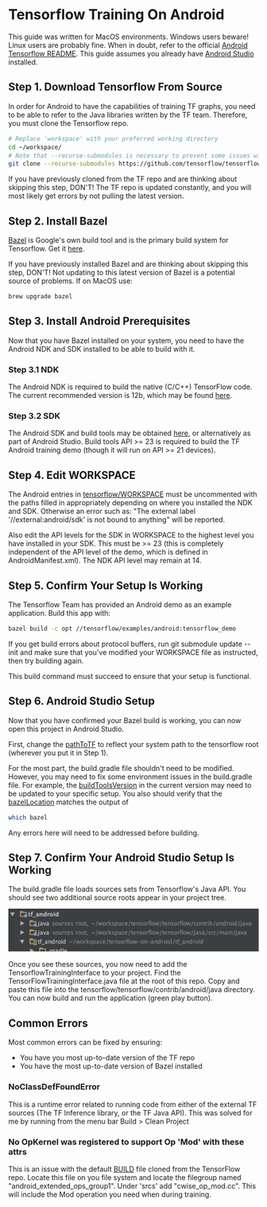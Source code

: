 # Tensorflow Training On Android

This guide was written for MacOS environments. Windows users beware! Linux users are probably fine.
When in doubt, refer to the official [Android Tensorflow README](https://github.com/tensorflow/tensorflow/tree/master/tensorflow/examples/android).
This guide assumes you already have [Android Studio](https://developer.android.com/studio/index.html) installed.

## Step 1. Download Tensorflow From Source
In order for Android to have the capabilities of training TF graphs, you need to
be able to refer to the Java libraries written by the TF team. Therefore, you must
clone the Tensorflow repo.

```bash
# Replace 'workspace' with your preferred working directory
cd ~/workspace/
# Note that --recurse-submodules is necessary to prevent some issues with protobuf compilation. - TF Team
git clone --recurse-submodules https://github.com/tensorflow/tensorflow.git
```
If you have previously cloned from the TF repo and are thinking about skipping this step, DON'T! The TF repo is updated constantly,
and you will most likely get errors by not pulling the latest version.

## Step 2. Install Bazel
[Bazel](bazel.build) is Google's own build tool and is the primary build system for Tensorflow. Get it [here](https://bazel.build/versions/master/docs/install.html).

If you have previously installed Bazel and are thinking about skipping this step, DON'T! Not updating to this latest version of Bazel
is a potential source of problems. If on MacOS use:

```bash
brew upgrade bazel
```

## Step 3. Install Android Prerequisites
Now that you have Bazel installed on your system, you need to have the Android NDK and SDK installed to be able to build with it.

### Step 3.1 NDK
The Android NDK is required to build the native (C/C++) TensorFlow code. The current recommended version is 12b, which may be found [here](https://developer.android.com/ndk/downloads/older_releases.html#ndk-12b-downloads).

### Step 3.2 SDK
The Android SDK and build tools may be obtained [here](https://developer.android.com/tools/revisions/build-tools.html), or alternatively as part of Android Studio. Build tools API >= 23 is required to build the TF Android training demo (though it will run on API >= 21 devices).

## Step 4. Edit WORKSPACE
The Android entries in [tensorflow/WORKSPACE](https://github.com/tensorflow/tensorflow/blob/master/WORKSPACE#L19-L32) must be uncommented with the paths filled in appropriately depending on
where you installed the NDK and SDK. Otherwise an error such as: "The external label '//external:android/sdk' is not bound to
anything" will be reported.

Also edit the API levels for the SDK in WORKSPACE to the highest level you have installed in your SDK. This must be >= 23
(this is completely independent of the API level of the demo, which is defined in AndroidManifest.xml). The NDK API level may
remain at 14.

## Step 5. Confirm Your Setup Is Working
The Tensorflow Team has provided an Android demo as an example application. Build this app with:

```bash
bazel build -c opt //tensorflow/examples/android:tensorflow_demo
```

If you get build errors about protocol buffers, run git submodule update --init and make sure that you've modified your
WORKSPACE file as instructed, then try building again.

This build command must succeed to ensure that your setup is functional.

## Step 6. Android Studio Setup
Now that you have confirmed your Bazel build is working, you can now open this project in Android Studio.

First, change the [pathToTF](https://github.com/chelexa/tensorflow-on-android/blob/master/tf_android/build.gradle#L29)
to reflect your system path to the tensorflow root (wherever you put it in Step 1).

For the most part, the build.gradle file shouldn't need to be modified.
However, you may need to fix some environment issues in the build.gradle file. For example, the [buildToolsVersion](https://github.com/chelexa/tensorflow-on-android/blob/master/tf_android/build.gradle#L70)
in the current version may need to be updated to your specific setup. You also should verify that the [bazelLocation](https://github.com/chelexa/tensorflow-on-android/blob/master/tf_android/build.gradle#L47)
matches the output of

```bash
which bazel
```

Any errors here will need to be addressed before building.

## Step 7. Confirm Your Android Studio Setup Is Working
The build.gradle file loads sources sets from Tensorflow's Java API. You should see two additional source roots appear in your project tree.

![2 Sources](../screenshots/sources.png)

Once you see these sources, you now need to add the TensorflowTrainingInterface to your project.
Find the TensorFlowTrainingInterface.java file at the root of this repo. Copy and paste this file into the tensorflow/tensorflow/contrib/android/java directory. You can now build and run the application (green play button).

## Common Errors
Most common errors can be fixed by ensuring:
 - You have you most up-to-date version of the TF repo
 - You have the most up-to-date version of Bazel installed

### NoClassDefFoundError
This is a runtime error related to running code from either of the external TF sources (The TF Inference library, or the TF Java API).
This was solved for me by running from the menu bar Build > Clean Project

### No OpKernel was registered to support Op 'Mod' with these attrs
This is an issue with the default [BUILD](https://github.com/tensorflow/tensorflow/blob/master/tensorflow/core/kernels/BUILD) file cloned from the TensorFlow repo. Locate this file on you file system and locate the filegroup named "android_extended_ops_group1". Under 'srcs' add "cwise_op_mod.cc". This will include the Mod operation you need when during training.
